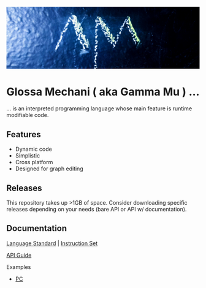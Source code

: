 
![Logo](https://raw.githubusercontent.com/cptclvtch/glossa_mechani/v0.1.b/.publication/website/logo.jpg)

# Glossa Mechani ( aka Gamma Mu ) ...
... is an interpreted programming language whose main feature is runtime modifiable code.

## Features

- Dynamic code
- Simplistic
- Cross platform
- Designed for graph editing

## Releases

This repository takes up >1GB of space. Consider downloading specific releases depending on your needs (bare API or API w/ documentation).

## Documentation

[Language Standard](https://github.com/cptclvtch/glossa_mechani/tree/master/_documentation/language_standard) | [Instruction Set](https://github.com/cptclvtch/glossa_mechani/tree/master/_documentation/language_standard/instructions.md)

[API Guide](https://github.com/cptclvtch/glossa_mechani/tree/master/_documentation/api)

Examples

- [PC](https://github.com/cptclvtch/glossa_mechani/tree/master/_examples/desktop/main.c)
